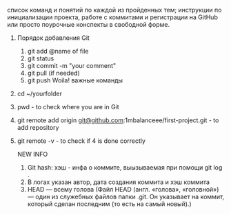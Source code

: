 список команд и понятий по каждой из пройденных тем; инструкции по инициализации проекта, работе с коммитами и регистрации на GitHub или просто поурочные конспекты в свободной форме.

1. Порядок добавления Git
   1. git add @name of file
   2. git status
   3. git commit -m "your comment"
   4. git pull (if needed)
   5. git push
   Woila!
важные команды
2. cd ~/yourfolder
3. pwd - to check where you are in Git
4. git remote add origin git@github.com:1mbalanceee/first-project.git -  to add repository
5. git remote -v - to check if 4 is done correctly

   NEW INFO
   1. Git hash: хэш - инфа о коммите, выызываемая при помощи git log .
   2. В логах указан автор, дата создания коммита и хэш коммита
   3. HEAD — всему голова (Файл HEAD (англ. «голова», «головной») — один из служебных файлов папки .git. Он указывает на коммит, который сделан последним (то есть на самый новый).)

